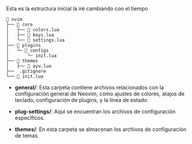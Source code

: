 Esta es la estructura inicial la iré cambiando con el tiempo

```
📁 nvim
├── 📁 core
│   ├── 📄 colors.lua
│   ├── 📄 keys.lua
│   └── 📄 settings.lua
├── 📁 plugins
│   └─ 📁 configs
│       └─ init.lua
├── 📁 themes
│   ├── 📄 ayu.lua
├──  .gitignore
└── 📄 init.lua
```

- **general/**: Esta carpeta contiene archivos relacionados con la configuración general de Neovim, como ajustes de colores, atajos de teclado, configuración de plugins, y la línea de estado.

- **plug-settings/**: Aquí se encuentran los archivos de configuración específicos.

- **themes/**: En esta carpeta se almacenan los archivos de configuración de temas.
